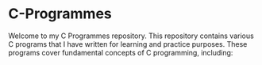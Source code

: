 # C-Programmes
Welcome to my C Programmes repository. This repository contains various C programs that I have written for learning and practice purposes. These programs cover fundamental concepts of C programming, including:

